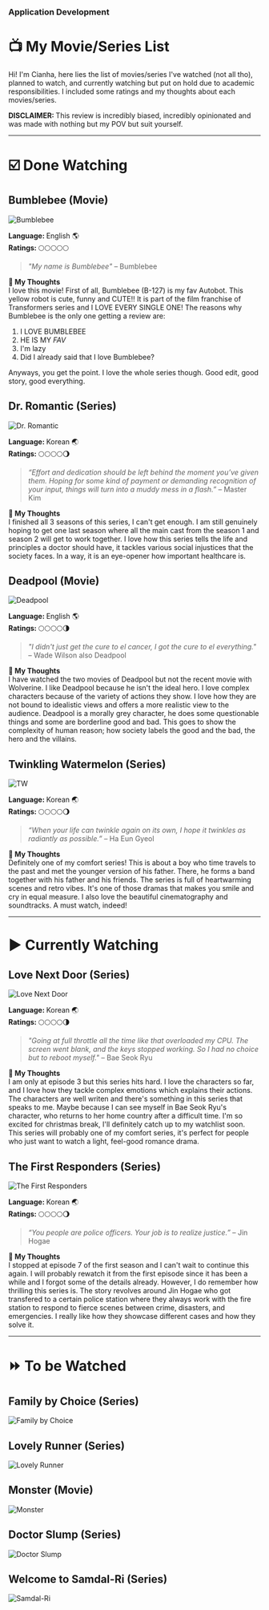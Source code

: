 ### Application Development
# 📺 **My Movie/Series List**

<p>Hi! I'm Cianha, here lies the list of movies/series I've watched (not all tho), planned to watch, and currently watching but put on hold due to academic responsibilities. I included some ratings and my thoughts about each movies/series.

<strong>DISCLAIMER: </strong>
This review is incredibly biased, incredibly opinionated and was made with nothing but my POV but suit yourself.
</p>

---

# ☑️ Done Watching

## **Bumblebee** (Movie)

![Bumblebee](https://i.pinimg.com/736x/47/25/fc/4725fc7bb9caacb1ee9a2df12dfc9bdc.jpg)

<p>
    <strong>Language: </strong>English 🌎<br>
    <strong>Ratings: </strong> 🌕🌕🌕🌕🌕 <br>
</p>

> *"My name is Bumblebee"* – Bumblebee

**💭 My Thoughts** <br>
I love this movie! First of all, Bumblebee (B-127) is my fav Autobot. This yellow robot is cute, funny and CUTE!! It is part of the film franchise of Transformers series and I LOVE EVERY SINGLE ONE! The reasons why Bumblebee is the only one getting a review are: 
  1) I LOVE BUMBLEBEE
  2) HE IS MY *FAV*
  3) I'm lazy
  4) Did I already said that I love Bumblebee? <br>
  
Anyways, you get the point. I love the whole series though. Good edit, good story, good everything.
<br>

## **Dr. Romantic** (Series)

![Dr. Romantic](https://i.pinimg.com/736x/43/64/c6/4364c606ddb6af3b0c76199a18f0048b.jpg)

<p>
    <strong>Language: </strong>Korean 🌏<br>
    <strong>Ratings: </strong> 🌕🌕🌕🌕🌖 <br>
</p>

> *“Effort and dedication should be left behind the moment you’ve given them. Hoping for some kind of payment or demanding recognition of your input, things will turn into a muddy mess in a flash.”* – Master Kim

**💭 My Thoughts** <br>
I finished all 3 seasons of this series, I can't get enough. I am still genuinely hoping to get one last season where all the main cast from the season 1 and season 2 will get to work together. I love how this series tells the life and principles a doctor should have, it tackles various social injustices that the society faces. In a way, it is an eye-opener how important healthcare is.
<br>

## **Deadpool** (Movie)

![Deadpool](https://i.pinimg.com/736x/c9/18/10/c918106bcc2780af9996b350075b4af2.jpg)

<p>
    <strong>Language: </strong>English 🌎<br>
    <strong>Ratings: </strong> 🌕🌕🌕🌕🌗 <br>
</p>

> *"I didn't just get the cure to el cancer, I got the cure to el everything."* – Wade Wilson also Deadpool

**💭 My Thoughts** <br>
I have watched the two movies of Deadpool but not the recent movie with Wolverine. I like Deadpool because he isn't the ideal hero. I love complex characters because of the variety of actions they show. I love how they are not bound to idealistic views and offers a more realistic view to the audience. Deadpool is a morally grey character, he does some questionable things and some are borderline good and bad. This goes to show the complexity of human reason; how society labels the good and the bad, the hero and the villains.

## **Twinkling Watermelon** (Series)

![TW](https://i.pinimg.com/736x/e7/16/20/e71620914837338f8941767465dc194f.jpg)

<p>
    <strong>Language: </strong>Korean 🌏<br>
    <strong>Ratings: </strong> 🌕🌕🌕🌕🌖 <br>
</p>

> *“When your life can twinkle again on its own, I hope it twinkles as radiantly as possible.”* – Ha Eun Gyeol

**💭 My Thoughts** <br>
Definitely one of my comfort series! This is about a boy who time travels to the past and met the younger version of his father. There, he forms a band together with his father and his friends. The series is full of heartwarming scenes and retro vibes. It's one of those dramas that makes you smile and cry in equal measure. I also love the beautiful cinematography and soundtracks. A must watch, indeed! 
<br>


---
# ▶️ Currently Watching

## **Love Next Door** (Series)

![Love Next Door](https://i.pinimg.com/736x/87/3c/62/873c62eda7ae4d52bf39997704a8244d.jpg)

<p>
    <strong>Language: </strong>Korean 🌏<br>
    <strong>Ratings: </strong> 🌕🌕🌕🌕🌗 <br>
</p>

> *"Going at full throttle all the time like that overloaded my CPU. The screen went blank, and the keys stopped working. So I had no choice but to reboot myself."* – Bae Seok Ryu

**💭 My Thoughts** <br>
I am only at episode 3 but this series hits hard. I love the characters so far, and I love how they tackle complex emotions which explains their actions. The characters are well writen and there's something in this series that speaks to me. Maybe because I can see myself in Bae Seok Ryu's character, who returns to her home country after a difficult time. I'm so excited for christmas break, I'll definitely catch up to my watchlist soon. This series will probably one of my comfort series, it's perfect for people who just want to watch a light, feel-good romance drama.
<br>

## **The First Responders** (Series)

![The First Responders](https://i.pinimg.com/736x/7d/ef/3f/7def3fae778e9c4ef73b2fc27715ad7e.jpg)

<p>
    <strong>Language: </strong>Korean 🌏<br>
    <strong>Ratings: </strong> 🌕🌕🌕🌕🌖 <br>
</p>

> *“You people are police officers. Your job is to realize justice.”* – Jin Hogae

**💭 My Thoughts** <br>
I stopped at episode 7 of the first season and I can't wait to continue this again. I will probably rewatch it from the first episode since it has been a while and I forgot some of the details already. However, I do remember how thrilling this series is. The story revolves around Jin Hogae who got transfered to a certain police station where they always work with the fire station to respond to fierce scenes between crime, disasters, and emergencies. I really like how they showcase different cases and how they solve it. 
<br>

---

# ⏩ To be Watched

## **Family by Choice** (Series)

![Family by Choice](https://i.pinimg.com/736x/3b/46/94/3b469434f0a12d7842c1a87583b8fd6e.jpg)

## **Lovely Runner** (Series)

![Lovely Runner](https://i.pinimg.com/736x/bd/36/80/bd3680cadd46ea75b8440a0c2a21c2f5.jpg)

## **Monster** (Movie)

![Monster](https://i.pinimg.com/736x/4b/61/d1/4b61d1be4fc195ee2bfca71511532820.jpg)

## **Doctor Slump** (Series)

![Doctor Slump](https://i.pinimg.com/736x/06/71/46/067146198075d49ba4ada04a9a133da8.jpg)

## **Welcome to Samdal-Ri** (Series)

![Samdal-Ri](https://i.pinimg.com/736x/72/9f/c1/729fc1106ac60f085f940c78895ffdae.jpg)

